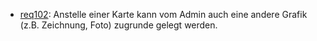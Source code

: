 * [req102](https://github.com/PolitAktiv/politaktiv-requirements/tree/master/de/requirements/req102/req102.md): Anstelle einer Karte kann vom Admin auch eine andere Grafik (z.B. Zeichnung, Foto) zugrunde gelegt werden.
